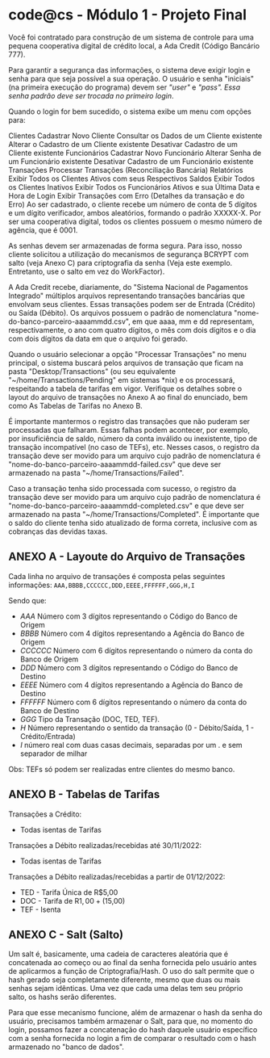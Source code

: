 # code@cs - Módulo 1 - Projeto Final

Você foi contratado para construção de um sistema de controle para uma pequena cooperativa digital de crédito local, a Ada Credit (Código Bancário 777).

Para garantir a segurança das informações, o sistema deve exigir login e senha para que seja possível a sua operação.
O usuário e senha "iniciais" (na primeira execução do programa) devem ser *"user"* e *"pass". *Essa senha padrão deve ser trocada no primeiro login**.

Quando o login for bem sucedido, o sistema exibe um menu com opções para:

Clientes
Cadastrar Novo Cliente
Consultar os Dados de um Cliente existente
Alterar o Cadastro de um Cliente existente
Desativar Cadastro de um Cliente existente
Funcionários
Cadastrar Novo Funcionário
Alterar Senha de um Funcionário existente
Desativar Cadastro de um Funcionário existente
Transações
Processar Transações (Reconciliação Bancária)
Relatórios
Exibir Todos os Clientes Ativos com seus Respectivos Saldos
Exibir Todos os Clientes Inativos
Exibir Todos os Funcionários Ativos e sua Última Data e Hora de Login
Exibir Transações com Erro (Detalhes da transação e do Erro)
Ao ser cadastrado, o cliente recebe um número de conta de 5 dígitos e um dígito verificador, ambos aleatórios, formando o padrão XXXXX-X.
Por ser uma cooperativa digital, todos os clientes possuem o mesmo número de agência, que é 0001.

As senhas devem ser armazenadas de forma segura. Para isso, nosso cliente solicitou a utilização do mecanismos de segurança BCRYPT com salto (veja Anexo C) para criptografia da senha (Veja este exemplo. Entretanto, use o salto em vez do WorkFactor).

A Ada Credit recebe, diariamente, do "Sistema Nacional de Pagamentos Integrado" múltiplos arquivos representando transações bancárias que envolvam seus clientes. Essas transações podem ser de Entrada (Crédito) ou Saída (Débito). Os arquivos possuem o padrão de nomenclatura "nome-do-banco-parceiro-aaaammdd.csv", em que aaaa, mm e dd representam, respectivamente, o ano com quatro dígitos, o mês com dois dígitos e o dia com dois dígitos da data em que o arquivo foi gerado.

Quando o usuário selecionar a opção "Processar Transações" no menu principal, o sistema buscará pelos arquivos de transação que ficam na pasta "Desktop/Transactions" (ou seu equivalente "~/home/Transactions/Pending" em sistemas *nix) e os processará, respeitando a tabela de tarifas em vigor. Verifique os detalhes sobre o layout do arquivo de transações no Anexo A ao final do enunciado, bem como As Tabelas de Tarifas no Anexo B.

É importante mantermos o registro das transações que não puderam ser processadas que falharam. Essas falhas podem acontecer, por exemplo, por insuficiência de saldo, número da conta inválido ou inexistente, tipo de transação incompatível (no caso de TEFs), etc. Nesses casos, o registro da transação deve ser movido para um arquivo cujo padrão de nomenclatura é "nome-do-banco-parceiro-aaaammdd-failed.csv" que deve ser armazenado na pasta "~/home/Transactions/Failed".

Caso a transação tenha sido processada com sucesso, o registro da transação deve ser movido para um arquivo cujo padrão de nomenclatura é "nome-do-banco-parceiro-aaaammdd-completed.csv" e que deve ser armazenado na pasta "~/home/Transactions/Completed". É importante que o saldo do cliente tenha sido atualizado de forma correta, inclusive com as cobranças das devidas taxas.

## ANEXO A - Layoute do Arquivo de Transações
Cada linha no arquivo de transações é composta pelas seguintes informações:
`AAA,BBBB,CCCCCC,DDD,EEEE,FFFFFF,GGG,H,I`

Sendo que:
- *AAA* Número com 3 dígitos representando o Código do Banco de Origem
- *BBBB* Número com 4 dígitos representando a Agência do Banco de Origem
- *CCCCCC* Número com 6 dígitos representando o número da conta do Banco de Origem
- *DDD* Número com 3 dígitos representando o Código do Banco de Destino
- *EEEE* Número com 4 dígitos representando a Agência do Banco de Destino
- *FFFFFF* Número com 6 dígitos representando o número da conta do Banco de Destino
- *GGG* Tipo da Transação (DOC, TED, TEF).
- *H* Número representando o sentido da transação (0 - Débito/Saída, 1 - Crédito/Entrada)
- *I* número real com duas casas decimais, separadas por um . e sem separador de milhar

Obs: TEFs só podem ser realizadas entre clientes do mesmo banco.

## ANEXO B - Tabelas de Tarifas
Transações a Crédito:
- Todas isentas de Tarifas

Transações a Débito realizadas/recebidas até 30/11/2022:
- Todas isentas de Tarifas

Transações a Débito realizadas/recebidas a partir de 01/12/2022:
- TED - Tarifa Única de R$5,00
- DOC - Tarifa de R$1,00 + (1% da Transação limitado a R$5,00)
- TEF - Isenta

## ANEXO C - Salt (Salto)
Um salt é, basicamente, uma cadeia de caracteres aleatória que é concatenada ao começo ou ao final da senha fornecida pelo usuário antes de aplicarmos a função de Criptografia/Hash. O uso do salt permite que o hash gerado seja completamente diferente, mesmo que duas ou mais senhas sejam idênticas. Uma vez que cada uma delas tem seu próprio salto, os hashs serão diferentes.

Para que esse mecanismo funcione, além de armazenar o hash da senha do usuário, precisamos também armazenar o Salt, para que, no momento do login, possamos fazer a concatenação do hash daquele usuário específico com a senha fornecida no login a fim de comparar o resultado com o hash armazenado no "banco de dados".